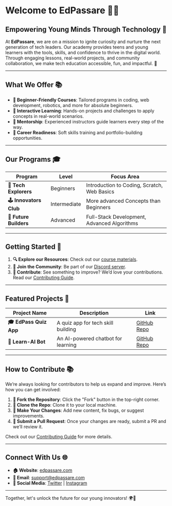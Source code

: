 # Welcome to EdPassare 🌟🌐

## Empowering Young Minds Through Technology 🎒

At **EdPassare**, we are on a mission to ignite curiosity and nurture the next generation of tech leaders. Our academy provides teens and young learners with the tools, skills, and confidence to thrive in the digital world. Through engaging lessons, real-world projects, and community collaboration, we make tech education accessible, fun, and impactful. 🚀

---

## What We Offer 📚

- **🔧 Beginner-Friendly Courses**: Tailored programs in coding, web development, robotics, and more for absolute beginners.
- **🔮 Interactive Learning**: Hands-on projects and challenges to apply concepts in real-world scenarios.
- **🤝 Mentorship**: Experienced instructors guide learners every step of the way.
- **🎨 Career Readiness**: Soft skills training and portfolio-building opportunities.

---

## Our Programs 🎓

| Program               | Level      | Focus Area                       |
|-----------------------|----------------|-----------------------------------|
| **🌟 Tech Explorers**    | Beginners    | Introduction to Coding, Scratch, Web Basics |
| **🕹️ Innovators Club**   | Intermediate    | More advanced Concepts than Beginners   |
| **🚀 Future Builders**   | Advanced    | Full-Stack Development, Advanced Algorithms |

---

## Getting Started 🚀

1. **🔍 Explore our Resources**: Check out our [course materials](https://resources.edpassare.com/).
2. **🤝 Join the Community**: Be part of our [Discord server](https://discord.com/invite/UqStqfjZ).
3. **🚩 Contribute**: See something to improve? We’d love your contributions. Read our [Contributing Guide](CONTRIBUTING.md).

---

## Featured Projects 🎨

| Project Name          | Description                          | Link                                    |
|-----------------------|--------------------------------------|-----------------------------------------|
| **🎓 EdPass Quiz App**   | A quiz app for tech skill building   | [GitHub Repo](https://github.com/EdPassare/quiz-app) |
| **🤖 Learn-AI Bot**      | An AI-powered chatbot for learning   | [GitHub Repo](https://github.com/EdPassare/learn-ai-bot) |

---

## How to Contribute 📚

We’re always looking for contributors to help us expand and improve. Here’s how you can get involved:

1. **🔄 Fork the Repository**: Click the "Fork" button in the top-right corner.
2. **📂 Clone the Repo**: Clone it to your local machine.
3. **🔧 Make Your Changes**: Add new content, fix bugs, or suggest improvements.
4. **🚪 Submit a Pull Request**: Once your changes are ready, submit a PR and we’ll review it.

Check out our [Contributing Guide](CONTRIBUTING.md) for more details.

---

## Connect With Us 🌐

- **🏠 Website**: [edpassare.com](https://www.edpassare.com)
- **📧 Email**: support@edpassare.com
- **🕺 Social Media**: [Twitter](https://twitter.com/edpassare) | [Instagram](https://instagram.com/edpassare)

---

Together, let's unlock the future for our young innovators! 🌍💚
